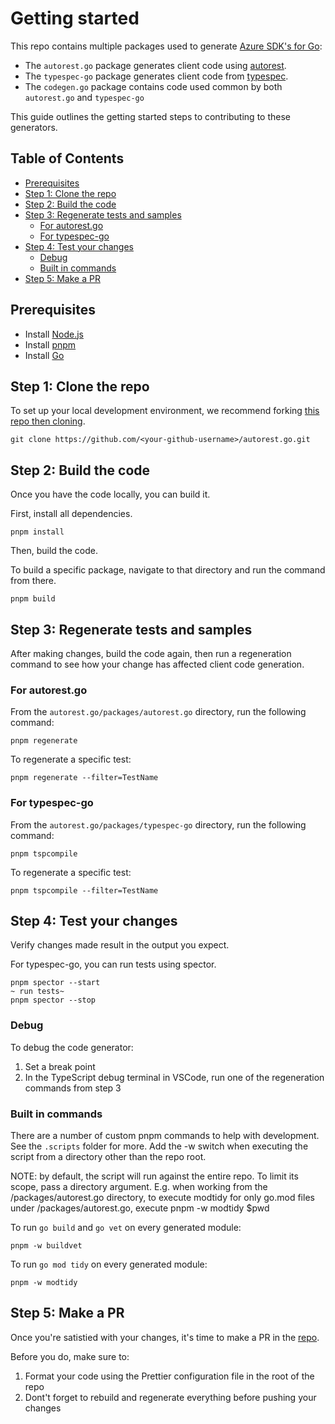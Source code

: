 # Getting started

This repo contains multiple packages used to generate [Azure SDK's for Go](https://github.com/Azure/azure-sdk-for-go):

- The `autorest.go` package generates client code using [autorest](https://github.com/Azure/autorest).
- The `typespec-go` package generates client code from [typespec](https://github.com/microsoft/typespec).
- The `codegen.go` package contains code used common by both `autorest.go` and `typespec-go`

This guide outlines the getting started steps to contributing to these generators.

## Table of Contents

- [Prerequisites](#prerequisites)
- [Step 1: Clone the repo](#step-1-clone-the-repo)
- [Step 2: Build the code](#step-2-build-the-code)
- [Step 3: Regenerate tests and samples](#step-3-regenerate-tests-and-samples)
  - [For autorest.go](#for-autorestgo)
  - [For typespec-go](#for-typespec-go)
- [Step 4: Test your changes](#step-4-test-your-changes)
  - [Debug](#debug)
  - [Built in commands](#built-in-commands)
- [Step 5: Make a PR](#step-5-make-a-pr)

## Prerequisites

- Install [Node.js](https://nodejs.org/download/)
- Install [pnpm](https://pnpm.io/installation/)
- Install [Go](https://go.dev/doc/install)

## Step 1: Clone the repo

To set up your local development environment, we recommend forking [this repo then cloning](https://github.com/Azure/azure-sdk/blob/main/docs/policies/repobranching.md).

```terminal
git clone https://github.com/<your-github-username>/autorest.go.git
```

## Step 2: Build the code

Once you have the code locally, you can build it.

First, install all dependencies.

```terminal
pnpm install
```

Then, build the code.

To build a specific package, navigate to that directory and run the command from there.

```terminal
pnpm build
```

## Step 3: Regenerate tests and samples

After making changes, build the code again, then run a regeneration command to see how your change has affected client code generation.

### For autorest.go

From the `autorest.go/packages/autorest.go` directory, run the following command:

```terminal
pnpm regenerate
```

To regenerate a specific test:

```terminal
pnpm regenerate --filter=TestName
```

### For typespec-go

From the `autorest.go/packages/typespec-go` directory, run the following command:

```terminal
pnpm tspcompile
```

To regenerate a specific test:

```terminal
pnpm tspcompile --filter=TestName
```

## Step 4: Test your changes

Verify changes made result in the output you expect.

For typespec-go, you can run tests using spector.

```terminal
pnpm spector --start
~ run tests~
pnpm spector --stop
```

### Debug

To debug the code generator:

1. Set a break point
2. In the TypeScript debug terminal in VSCode, run one of the regeneration commands from step 3

### Built in commands

There are a number of custom pnpm commands to help with development. See the `.scripts` folder for more. Add the -w switch when executing the script from a directory other than the repo root.

NOTE: by default, the script will run against the entire repo. To limit its scope, pass a directory argument. E.g. when working from the /packages/autorest.go directory, to execute modtidy for only go.mod files under /packages/autorest.go, execute pnpm -w modtidy $pwd

To run `go build` and `go vet` on every generated module:

```terminal
pnpm -w buildvet
```

To run `go mod tidy` on every generated module:

```terminal
pnpm -w modtidy
```

## Step 5: Make a PR

Once you're satistied with your changes, it's time to make a PR in the [repo](https://github.com/Azure/autorest.go/pulls).

Before you do, make sure to:

1. Format your code using the Prettier configuration file in the root of the repo
2. Dont't forget to rebuild and regenerate everything before pushing your changes
